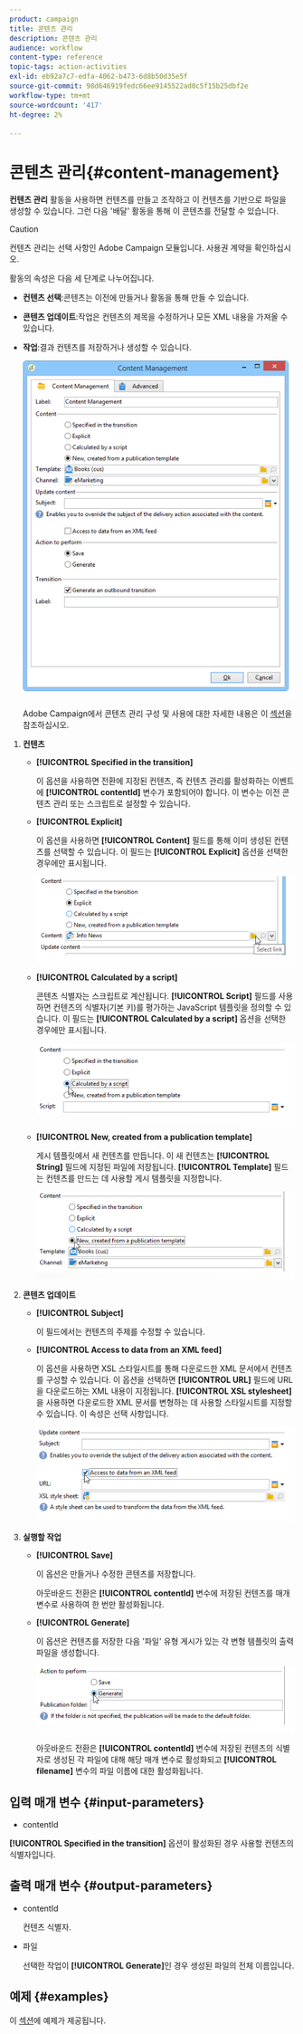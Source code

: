 ```yaml
---
product: campaign
title: 콘텐츠 관리
description: 콘텐츠 관리
audience: workflow
content-type: reference
topic-tags: action-activities
exl-id: eb92a7c7-edfa-4062-b473-6d8b50d35e5f
source-git-commit: 98d646919fedc66ee9145522ad0c5f15b25dbf2e
workflow-type: tm+mt
source-wordcount: '417'
ht-degree: 2%

---
```


# 콘텐츠 관리{#content-management}

**컨텐츠 관리** 활동을 사용하면 컨텐츠를 만들고 조작하고 이 컨텐츠를 기반으로 파일을 생성할 수 있습니다. 그런 다음 &#39;배달&#39; 활동을 통해 이 콘텐츠를 전달할 수 있습니다.

>[!CAUTION]
>
>컨텐츠 관리는 선택 사항인 Adobe Campaign 모듈입니다. 사용권 계약을 확인하십시오.

활동의 속성은 다음 세 단계로 나누어집니다.

* **컨텐츠 선택**:콘텐츠는 이전에 만들거나 활동을 통해 만들 수 있습니다.
* **콘텐츠 업데이트**:작업은 컨텐츠의 제목을 수정하거나 모든 XML 내용을 가져올 수 있습니다.
* **작업**:결과 컨텐츠를 저장하거나 생성할 수 있습니다.

   ![](assets/content_mgmt_edit.png)

   Adobe Campaign에서 콘텐츠 관리 구성 및 사용에 대한 자세한 내용은 이 [섹션](../../delivery/using/about-content-management.md)을 참조하십시오.

1. **컨텐츠**

   * **[!UICONTROL Specified in the transition]**

      이 옵션을 사용하면 전환에 지정된 컨텐츠, 즉 컨텐츠 관리를 활성화하는 이벤트에 **[!UICONTROL contentId]** 변수가 포함되어야 합니다. 이 변수는 이전 콘텐츠 관리 또는 스크립트로 설정할 수 있습니다.

   * **[!UICONTROL Explicit]**

      이 옵션을 사용하면 **[!UICONTROL Content]** 필드를 통해 이미 생성된 컨텐츠를 선택할 수 있습니다. 이 필드는 **[!UICONTROL Explicit]** 옵션을 선택한 경우에만 표시됩니다.

      ![](assets/content_mgmt_explicit.png)

   * **[!UICONTROL Calculated by a script]**

      콘텐츠 식별자는 스크립트로 계산됩니다. **[!UICONTROL Script]** 필드를 사용하면 컨텐츠의 식별자(기본 키)를 평가하는 JavaScript 템플릿을 정의할 수 있습니다. 이 필드는 **[!UICONTROL Calculated by a script]** 옵션을 선택한 경우에만 표시됩니다.

      ![](assets/content_mgmt_script.png)

   * **[!UICONTROL New, created from a publication template]**

      게시 템플릿에서 새 컨텐츠를 만듭니다. 이 새 컨텐츠는 **[!UICONTROL String]** 필드에 지정된 파일에 저장됩니다. **[!UICONTROL Template]** 필드는 컨텐츠를 만드는 데 사용할 게시 템플릿을 지정합니다.

      ![](assets/content_mgmt_new.png)

1. **콘텐츠 업데이트**

   * **[!UICONTROL Subject]**

      이 필드에서는 컨텐츠의 주제를 수정할 수 있습니다.

   * **[!UICONTROL Access to data from an XML feed]**

      이 옵션을 사용하면 XSL 스타일시트를 통해 다운로드한 XML 문서에서 컨텐츠를 구성할 수 있습니다. 이 옵션을 선택하면 **[!UICONTROL URL]** 필드에 URL을 다운로드하는 XML 내용이 지정됩니다. **[!UICONTROL XSL stylesheet]**&#x200B;을 사용하면 다운로드한 XML 문서를 변형하는 데 사용할 스타일시트를 지정할 수 있습니다. 이 속성은 선택 사항입니다.

      ![](assets/content_mgmt_xmlcontent.png)

1. **실행할 작업**

   * **[!UICONTROL Save]**

      이 옵션은 만들거나 수정한 콘텐츠를 저장합니다.

      아웃바운드 전환은 **[!UICONTROL contentId]** 변수에 저장된 컨텐츠를 매개 변수로 사용하여 한 번만 활성화됩니다.

   * **[!UICONTROL Generate]**

      이 옵션은 컨텐츠를 저장한 다음 &#39;파일&#39; 유형 게시가 있는 각 변형 템플릿의 출력 파일을 생성합니다.

      ![](assets/content_mgmt_generate.png)

      아웃바운드 전환은 **[!UICONTROL contentId]** 변수에 저장된 컨텐츠의 식별자로 생성된 각 파일에 대해 해당 매개 변수로 활성화되고 **[!UICONTROL filename]** 변수의 파일 이름에 대한 활성화됩니다.

## 입력 매개 변수 {#input-parameters}

* contentId

**[!UICONTROL Specified in the transition]** 옵션이 활성화된 경우 사용할 컨텐츠의 식별자입니다.

## 출력 매개 변수 {#output-parameters}

* contentId

   컨텐츠 식별자.

* 파일

   선택한 작업이 **[!UICONTROL Generate]**&#x200B;인 경우 생성된 파일의 전체 이름입니다.

## 예제 {#examples}

이 [섹션](../../delivery/using/automating-via-workflows.md#examples)에 예제가 제공됩니다.

